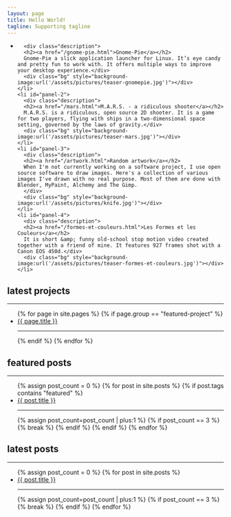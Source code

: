 ```yaml
---
layout: page
title: Hello World!
tagline: Supporting tagline
---
```


<ul class='kwicks kwicks-horizontal'>
    <li id="panel-1">

      <div class="description">
      <h2><a href="/gnome-pie.html">Gnome-Pie</a></h2>
      Gnome-Pie a slick application launcher for Linux. It’s eye candy and pretty fun to work with. It offers multiple ways to improve your desktop experience.</div>
      <div class="bg" style="background-image:url('/assets/pictures/teaser-gnomepie.jpg')"></div>
    </li>
    <li id="panel-2">
      <div class="description">
      <h2><a href="/mars.html">M.A.R.S. - a ridiculous shooter</a></h2>
      M.A.R.S. is a ridiculous, open source 2D shooter. It is a game for two players, flying with ships in a two-dimensional space setting, governed by the laws of gravity.</div>
      <div class="bg" style="background-image:url('/assets/pictures/teaser-mars.jpg')"></div>
    </li>
    <li id="panel-3">
      <div class="description">
      <h2><a href="/artwork.html">Random artwork</a></h2>
      When I'm not currently working on a software project, I use open source software to draw images. Here's a collection of various images I've drawn with no real purpose. Most of them are done with Blender, MyPaint, Alchemy and The Gimp.
      </div>
      <div class="bg" style="background-image:url('/assets/pictures/knife.jpg')"></div>
    </li>
    <li id="panel-4">
      <div class="description">
      <h2><a href="/formes-et-couleurs.html">Les Formes et les Couleurs</a></h2>
      It is short &amp; funny old-school stop motion video created together with a friend of mine. It features 927 frames shot with a Canon EOS 450d.</div>
      <div class="bg" style="background-image:url('/assets/pictures/teaser-formes-et-couleurs.jpg')"></div>
    </li>
</ul>



<div class="row">
  <div class="col-sm-4">
    <h2>latest projects</h2>
    <hr>
    <ul class="sub-nav">
      {% for page in site.pages %}
      {% if page.group == "featured-project" %}
        <li><a href="{{ page.url }}">{{ page.title }}</a><hr></li>
      {% endif %}
      {% endfor %}
    </ul>

  </div>
  <div class="col-sm-4">
    <h2>featured posts</h2>
    <hr>
    <ul class="sub-nav">
      {% assign post_count = 0 %}
      {% for post in site.posts %}
        {% if post.tags contains "featured" %}
          <li><a href="{{ post.url }}">{{ post.title }}</a><hr></li>
          {% assign post_count=post_count | plus:1 %}
          {% if post_count == 3 %}
            {% break %}
          {% endif %}
        {% endif %}
      {% endfor %}
    </ul>

  </div>
  <div class="col-sm-4">
    <h2>latest posts</h2>
    <hr>
    <ul class="sub-nav">
      {% assign post_count = 0 %}
      {% for post in site.posts %}
        <li><a href="{{ post.url }}">{{ post.title }}</a><hr></li>
        {% assign post_count=post_count | plus:1 %}
        {% if post_count == 3 %}
          {% break %}
        {% endif %}
      {% endfor %}
    </ul>

  </div>
</div>



